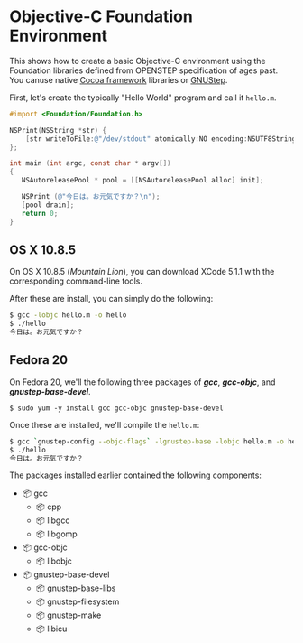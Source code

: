 # Objective-C Foundation Environment

This shows how to create a basic Objective-C environment using the Foundation libraries defined from OPENSTEP specification of ages past. You canuse native [Cocoa framework](https://developer.apple.com/technologies/mac/cocoa.html) libraries or [GNUStep](http://www.gnu.org/software/gnustep/).

First, let's create the typically "Hello World" program and call it `hello.m`.

```objective-c
#import <Foundation/Foundation.h>

NSPrint(NSString *str) {
    [str writeToFile:@"/dev/stdout" atomically:NO encoding:NSUTF8StringEncoding error:nil];
};

int main (int argc, const char * argv[])
{
   NSAutoreleasePool * pool = [[NSAutoreleasePool alloc] init];

   NSPrint (@"今日は。お元気ですか？\n");
   [pool drain];
   return 0;
}
```

## OS X 10.8.5

On OS X 10.8.5 (*Mountain Lion*), you can download XCode 5.1.1 with the corresponding command-line tools.

After these are install, you can simply do the following:

```bash
$ gcc -lobjc hello.m -o hello
$ ./hello
今日は。お元気ですか？
```


## Fedora 20

On Fedora 20, we'll the following three packages of ***gcc***, ***gcc-objc***, and ***gnustep-base-devel***.

```
$ sudo yum -y install gcc gcc-objc gnustep-base-devel
```

Once these are installed, we'll compile the ```hello.m```:

```bash
$ gcc `gnustep-config --objc-flags` -lgnustep-base -lobjc hello.m -o hello
$ ./hello
今日は。お元気ですか？
```

The packages installed earlier contained the following components:

* :package: gcc
  * :package: cpp
  * :package: libgcc
  * :package: libgomp
* :package: gcc-objc
  * :package: libobjc
* :package: gnustep-base-devel
  * :package: gnustep-base-libs
  * :package: gnustep-filesystem
  * :package: gnustep-make
  * :package: libicu
